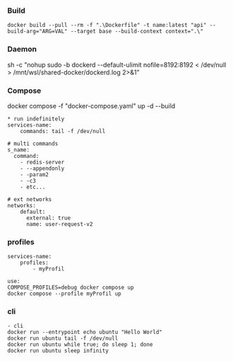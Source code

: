 ### Build  

```
docker build --pull --rm -f ".\Dockerfile" -t name:latest "api" --build-arg="ARG=VAL" --target base --build-context context=".\"
```

### Daemon

sh -c "nohup sudo -b dockerd --default-ulimit nofile=8192:8192 < /dev/null > /mnt/wsl/shared-docker/dockerd.log 2>&1"  

### Compose

docker compose -f "docker-compose.yaml" up -d --build  

```
* run indefinitely
services-name:
	commands: tail -f /dev/null 
```

```
# multi commands
s_name:
  command:
    - redis-server
    - --appendonly
    - -param2
    - -c3
    - etc...

# ext networks
networks:
    default:
      external: true
      name: user-request-v2
```

### profiles

```
services-name:
	profiles:
        - myProfil

use:
COMPOSE_PROFILES=debug docker compose up
docker compose --profile myProfil up
```

### cli

```
- cli
docker run --entrypoint echo ubuntu "Hello World"
docker run ubuntu tail -f /dev/null
docker run ubuntu while true; do sleep 1; done
docker run ubuntu sleep infinity
```
